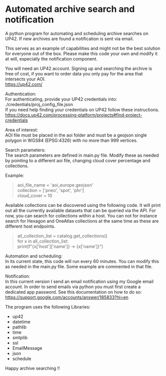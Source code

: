 # Automated archive search and notification
A python program for automating and scheduling archive searches on UP42. If new archives are found a notification is 
sent via email. 

This serves as an example of capabilities and might not be the best solution for everyone out of the box. Please make 
this code your own and modify it at will, especially the notification component.

You will need an UP42 account. Signing up and searching the archive is free of cost, if you want to order data you only 
pay for the area that intersects your AOI.<br>https://up42.com/ <br>

Authentication:<br>
For authenticating, provide your UP42 credentials into: ./credentials/proj_config_file.json<br>
If you need help finding your credentials on UP42 follow these instructions.<br>
https://docs.up42.com/processing-platform/projects#find-project-credentials <br>

Area of interest:<br>
AOI file must be placed in the aoi folder and must be a geojson single polygon in WGS84 (EPSG:4326) with no more than 
999 vertices.<br>

Search parameters:<br>
The search parameters are defined in main.py file. Modify these as needed by pointing to a different aoi file, changing
cloud cover percentage and collections. 

Example:
>aoi_file_name = 'aoi_europe.geojson'<br>
collection = ['pneo', 'spot', 'phr']<br>
>cloud_cover = 10<br>

Available collections can be discovered using the following code. It will print out all the currently available datasets 
that can be queried via the API. For now, you can search for collections within a host. You can not for instance search 
for Hexagon and OneAtlas collections at the same time as these are different host endpoints.<br> 
>all_collection_list = catalog.get_collections() <br>
for x in all_collection_list: <br>
>print(f"{x['host']['name']} -> {x['name']}")

Automation and scheduling:<br>
In its current state, this code will run every 60 minutes. You can modify this as needed in the main.py file. Some example
are commented in that file.

Notification:<br>
In this current version I send an email notification using my Google email account. In order to send emails via python 
you must first create a dedicated app password. See this documentation on how to do so:<br>
https://support.google.com/accounts/answer/185833?hl=en <br>

The program uses the following Libraries:<br>
+ up42
+ datetime
+ pathlib
+ time
+ smtplib
+ ssl
+ EmailMessage
+ json
+ schedule

Happy archive searching !!
